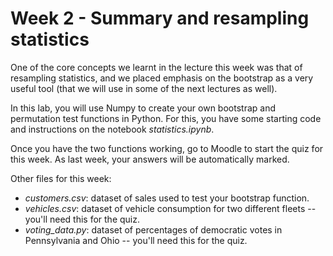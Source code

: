 # Week 2 - Summary and resampling statistics

One of the core concepts we learnt in the lecture this week was that of resampling statistics, and we placed emphasis on the bootstrap as a very useful tool (that we will use in some of the next lectures as well).

In this lab, you will use Numpy to create your own bootstrap and permutation test functions in Python.
For this, you have some starting code and instructions on the notebook _statistics.ipynb_.

Once you have the two functions working, go to Moodle to start the quiz for this week.
As last week, your answers will be automatically marked.

Other files for this week:

- _customers.csv_: dataset of sales used to test your bootstrap function.
- _vehicles.csv_: dataset of vehicle consumption for two different fleets -- you'll need this for the quiz.
- _voting\_data.py_: dataset of percentages of democratic votes in Pennsylvania and Ohio -- you'll need this for the quiz.